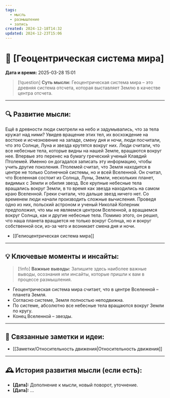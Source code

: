 ```yaml
---
tags:
  - мысль
  - размышление
  - запись
created: 2024-12-18T14:32
updated: 2024-12-23T15:06
---
```


# 💭  [Геоцентрическая система мира]

**Дата и время:** 2025-03-28 15:01

> [!question] **Суть мысли:**
> Геоцентрическая система мира – это древняя система отсчета, которая выставляет Землю в качестве центра отсчета.

---

## 🔍 Развитие мысли:

Ещё в древности люди смотрели на небо и задумывались, что за тела кружат над ними? Увидев вращение этих тел, их восхождение на востоке и исчезновение на западе, смену дня и ночи, люди посчитали, что это Солнце, Луна и звезда крутятся вокруг них. Люди считали, что все небесные тела, которые видны на нашей Земле, вращаются вокруг нее. Впервые это перенес на бумагу греческий ученый Клавдий Птолемей. Именно он догадался записать эту информацию, чтобы учить другие поколения. Птолемей считал, что Земля находится в центре не только Солнечной системы, но и всей Вселенной. Он считал, что Вселенная состоит из Солнца, Луны, Земли, нескольких планет, видимых с Земли и обилия звезд. Все крупные небесные тела вращались вокруг Земли, в то время как звезда находились на самом краю Вселенной. Греки считали, что дальше звезд ничего нет. Со временем люди начали производить сложные вычисления. Проведя одно из них, польский астроном и ученый Николай Коперник предположил, что мы не являемся центром Вселенной, а вращаемся вокруг Солнца, как и другие небесные тела. Помимо этого, он решил, что наша планета вращается не только вокруг Солнца, но и вокруг собственной оси, из-за чего и возникает смена дня и ночи. 

- [[Гелиоцентрическая система мира]]

---

## 💡 Ключевые моменты и инсайты:

> [!info] **Важные выводы:**
> Запишите здесь наиболее важные выводы, осознания или инсайты, которые пришли к вам в процессе размышления.

- Геоцентрическая система мира считает, что в центре Вселенной – планета Земля.
- Согласно системе, Земля полностью неподвижна. 
- По системе, абсолютно все небесные тела вращаются вокруг Земли по кругу. 
- Конец Вселенной – звезды.

---

## 🔄 Связанные заметки и идеи:

- [[Заметки/Относительность движения|Относительность движения]]

---

## 🕰️ История развития мысли (если есть):

* **[Дата]:**  Дополнение к мысли, новый поворот, уточнение.
* **[Дата]:**  ...